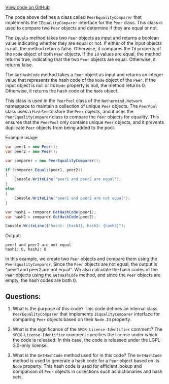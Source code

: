 [View code on GitHub](https://github.com/nethermindeth/nethermind/Nethermind.Network/PeerEqualityComparer.cs)

The code above defines a class called `PeerEqualityComparer` that implements the `IEqualityComparer` interface for the `Peer` class. This class is used to compare two `Peer` objects and determine if they are equal or not. 

The `Equals` method takes two `Peer` objects as input and returns a boolean value indicating whether they are equal or not. If either of the input objects is null, the method returns false. Otherwise, it compares the `Id` property of the `Node` object of both `Peer` objects. If the `Id` values are equal, the method returns true, indicating that the two `Peer` objects are equal. Otherwise, it returns false.

The `GetHashCode` method takes a `Peer` object as input and returns an integer value that represents the hash code of the `Node` object of the `Peer`. If the input object is null or its `Node` property is null, the method returns 0. Otherwise, it returns the hash code of the `Node` object.

This class is used in the `PeerPool` class of the `Nethermind.Network` namespace to maintain a collection of unique `Peer` objects. The `PeerPool` class uses a `HashSet` to store the `Peer` objects, and it uses the `PeerEqualityComparer` class to compare the `Peer` objects for equality. This ensures that the `PeerPool` only contains unique `Peer` objects, and it prevents duplicate `Peer` objects from being added to the pool.

Example usage:

```csharp
var peer1 = new Peer();
var peer2 = new Peer();

var comparer = new PeerEqualityComparer();

if (comparer.Equals(peer1, peer2))
{
    Console.WriteLine("peer1 and peer2 are equal");
}
else
{
    Console.WriteLine("peer1 and peer2 are not equal");
}

var hash1 = comparer.GetHashCode(peer1);
var hash2 = comparer.GetHashCode(peer2);

Console.WriteLine($"hash1: {hash1}, hash2: {hash2}");
```

Output:
```
peer1 and peer2 are not equal
hash1: 0, hash2: 0
``` 

In this example, we create two `Peer` objects and compare them using the `PeerEqualityComparer`. Since the `Peer` objects are not equal, the output is "peer1 and peer2 are not equal". We also calculate the hash codes of the `Peer` objects using the `GetHashCode` method, and since the `Peer` objects are empty, the hash codes are both 0.
## Questions: 
 1. What is the purpose of this code?
   This code defines an internal class `PeerEqualityComparer` that implements `IEqualityComparer` interface for comparing `Peer` objects based on their `Node.Id` property.

2. What is the significance of the `SPDX-License-Identifier` comment?
   The `SPDX-License-Identifier` comment specifies the license under which the code is released. In this case, the code is released under the LGPL-3.0-only license.

3. What is the `GetHashCode` method used for in this code?
   The `GetHashCode` method is used to generate a hash code for a `Peer` object based on its `Node` property. This hash code is used for efficient lookup and comparison of `Peer` objects in collections such as dictionaries and hash sets.